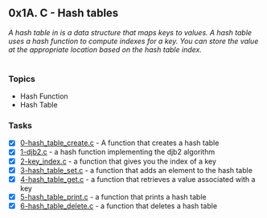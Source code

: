 ## 0x1A. C - Hash tables
_A hash table in is a data structure that maps keys to values. A hash table uses a hash function to compute indexes for a key. 
You can store the value at the appropriate location based on the hash table index._
<br><br>

### Topics
- Hash Function
- Hash Table

### Tasks
- [x] [0-hash_table_create.c](./0-hash_table_create.c) - A function that creates a hash table
- [x] [1-djb2.c](./1-djb2.c) - a hash function implementing the djb2 algorithm
- [x] [2-key_index.c](./2-key_index.c) - a function that gives you the index of a key
- [x] [3-hash_table_set.c](./3-hash_table_set.c) - a function that adds an element to the hash table
- [x] [4-hash_table_get.c](./4-hash_table_get.c) - a function that retrieves a value associated with a key
- [x] [5-hash_table_print.c](./5-hash_table_print.c) - a function that prints a hash table
- [x] [6-hash_table_delete.c](./6-hash_table_delete.c) - a function that deletes a hash table

